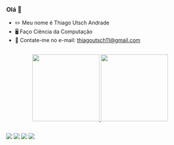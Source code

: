 ### Olá 👋

- ✏️ Meu nome é Thiago Utsch Andrade
- 🖥️ Faço Ciência da Computação 
- 💬 Contate-me no e-mail: thiagoutsch11@gmail.com

##

<div align="center">
  <a href="https://github.com/thiagoutsch">
  <img height="180em" src="https://github-readme-stats.vercel.app/api?username=thiagoutsch&show_icons=true&theme=dark&include_all_commits=true&count_private=true"/>
  <img height="180em" src="https://github-readme-stats.vercel.app/api/top-langs/?username=thiagoutsch&layout=compact&langs_count=7&theme=dark"/>
</div>
  
  ##
  
 <div> 
  <a href="https://instagram.com/_thiagoutsch" target="_blank"><img src="https://img.shields.io/badge/-Instagram-%23E4405F?style=for-the-badge&logo=instagram&logoColor=white" target="_blank"></a>
 	<a href="https://www.twitch.tv/thiagoutsch" target="_blank"><img src="https://img.shields.io/badge/Twitch-9146FF?style=for-the-badge&logo=twitch&logoColor=white" target="_blank"></a>
  <a href = "mailto:thiagoutsch11@gmail.com"><img src="https://img.shields.io/badge/-Gmail-%23333?style=for-the-badge&logo=gmail&logoColor=white" target="_blank"></a>
  <a href="https://www.linkedin.com/in/thiago-utsch-andrade-84a588209/" target="_blank"><img src="https://img.shields.io/badge/-LinkedIn-%230077B5?style=for-the-badge&logo=linkedin&logoColor=white" target="_blank"></a> 
 
 
</div>
